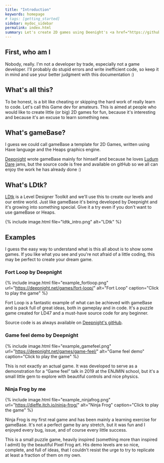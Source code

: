 ```yaml
---
title: "Introduction"
keywords: homepage
# tags: [getting_started]
sidebar: mydoc_sidebar
permalink: index.html
summary: Let's create 2D games using Deenight's <a href="https://github.com/deepnight/gameBase" target="_blank">gameBase</a> and  <a href="https://ldtk.io/" target="_blank">LDtk</a>, leveraging <a href="https://haxe.org/" target="_blank">Haxe</a> and <a href="https://heaps.io/" target="_blank">Heaps</a>.
---
```


## First, who am I

Nobody, really. I'm not a developer by trade, especially not a game developer.  I'll probably do stupid errors and write inefficient code, so keep it in mind and use your better judgment with this documentation :)

## What's all this?

To be honest, is a bit like cheating or skipping the hard work of really learn to code. Let's call this Game dev for amateurs.
This is aimed at people who would like to create little (or big) 2D games for fun, because it's interesting and because it's an excuse to learn something new.

## What's gameBase?

I guess we could call gameBase a template for 2D Games, written using Haxe language and the Heaps graphics engine.

[Deepnight](https://deepnight.net/) wrote gameBase mainly for himself and because he loves [Ludum Dare](https://ldjam.com/) jams, but the source code is free and available on gitHub so we all can enjoy the work he has already done :)

## What's LDtk?

[LDtk](https://ldtk.io/) is a Level Designer Toolkit and we'll use this to create our levels and our entire world.
Just like gameBase it's being developed by Deepnight and it's growing into something special. Give it a try even if you don't want to use gameBase or Heaps.

{% include image.html file="ldtk_intro.png" alt="LDtk" %}

## Examples

I guess the easy way to understand what is this all about is to show some games. If you like what you see and you're not afraid of a little coding, this may be perfect to create your dream game.

### Fort Loop by Deepnight

{% include image.html file="example_fortloop.png" url="https://deepnight.net/games/fort-loop/" alt="Fort Loop" caption="Click to play the game" %}

Fort Loop is a fantastic example of what can be achieved with gameBase and is pack full of great ideas, both in gameplay and in code.
It's a puzzle game created for LD47 and a must-have source code for any beginner.

Source code is as always available on [Deepnight's gitHub](https://github.com/deepnight/ld47).

### Game feel demo by Deepnight

{% include image.html file="example_gamefeel.png" url="https://deepnight.net/games/game-feel/" alt="Game feel demo" caption="Click to play the game" %}

This is not exactly an actual game. It was developed to serve as a demonstration for a “Game feel” talk in 2019 at the ENJMIN school, but it's a small little gem to explore with beautiful controls and nice physics.

### Ninja Frog by me

{% include image.html file="example_ninjafrog.png" url="https://dieffe.itch.io/ninja-frog/" alt="Ninja Frog" caption="Click to play the game" %}

Ninja Frog is my first real game and has been mainly a learning exercise for gameBase.
It's not a perfect game by any stretch, but it was fun and I enjoyed every bug, issue, and of course every little success.  

This is a small puzzle game, heavily inspired (something more than inspired I admit) by the beautiful Pixel Frog art. His demo levels are so nice, complete, and full of ideas, that I couldn't resist the urge to try to replicate at least a fraction of them on my own. 

